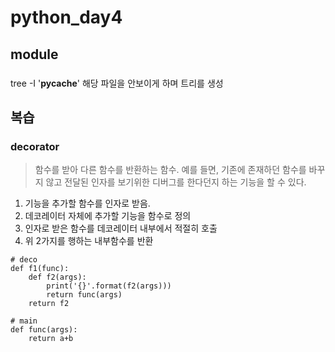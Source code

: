 # python_day4
## module

### 


tree -I '__pycache__'
해당 파일을 안보이게 하며 트리를 생성

## 복습
 
### decorator

> 함수를 받아 다른 함수를 반환하는 함수.
> 예를 들면, 기존에 존재하던 함수를 바꾸지 않고 전달된 인자를 보기위한 디버그를 한다던지 하는 기능을 할 수 있다.

1. 기능을 추가할 함수를 인자로 받음.
2. 데코레이터 자체에 추가할 기능을 함수로 정의
3. 인자로 받은 함수를 데코레이터 내부에서 적절히 호출
4. 위 2가지를 행하는 내부함수를 반환


```
# deco
def f1(func):
	def f2(args):
		print('{}'.format(f2(args)))
		return func(args)
	return f2
	
# main
def func(args):
	return a+b

```